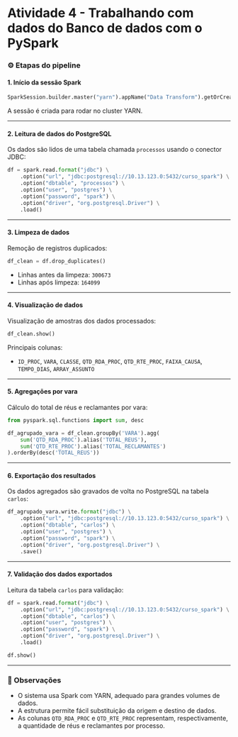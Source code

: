 # Atividade 4 - Trabalhando com dados do Banco de dados com o PySpark

### ⚙️ Etapas do pipeline

#### 1. **Início da sessão Spark**

```python
SparkSession.builder.master("yarn").appName("Data Transform").getOrCreate()
```

A sessão é criada para rodar no cluster YARN.

---

#### 2. **Leitura de dados do PostgreSQL**

Os dados são lidos de uma tabela chamada `processos` usando o conector JDBC:

```python
df = spark.read.format("jdbc") \
    .option("url", "jdbc:postgresql://10.13.123.0:5432/curso_spark") \
    .option("dbtable", "processos") \
    .option("user", "postgres") \
    .option("password", "spark") \
    .option("driver", "org.postgresql.Driver") \
    .load()
```

---

#### 3. **Limpeza de dados**

Remoção de registros duplicados:

```python
df_clean = df.drop_duplicates()
```

* Linhas antes da limpeza: `300673`
* Linhas após limpeza: `164099`

---

#### 4. **Visualização de dados**

Visualização de amostras dos dados processados:

```python
df_clean.show()
```

Principais colunas:

* `ID_PROC`, `VARA`, `CLASSE`, `QTD_RDA_PROC`, `QTD_RTE_PROC`, `FAIXA_CAUSA`, `TEMPO_DIAS`, `ARRAY_ASSUNTO`

---

#### 5. **Agregações por vara**

Cálculo do total de réus e reclamantes por vara:

```python
from pyspark.sql.functions import sum, desc

df_agrupado_vara = df_clean.groupBy('VARA').agg(
    sum('QTD_RDA_PROC').alias('TOTAL_REUS'),
    sum('QTD_RTE_PROC').alias('TOTAL_RECLAMANTES')
).orderBy(desc('TOTAL_REUS'))
```

---

#### 6. **Exportação dos resultados**

Os dados agregados são gravados de volta no PostgreSQL na tabela `carlos`:

```python
df_agrupado_vara.write.format("jdbc") \
    .option("url", "jdbc:postgresql://10.13.123.0:5432/curso_spark") \
    .option("dbtable", "carlos") \
    .option("user", "postgres") \
    .option("password", "spark") \
    .option("driver", "org.postgresql.Driver") \
    .save()
```

---

#### 7. **Validação dos dados exportados**

Leitura da tabela `carlos` para validação:

```python
df = spark.read.format("jdbc") \
    .option("url", "jdbc:postgresql://10.13.123.0:5432/curso_spark") \
    .option("dbtable", "carlos") \
    .option("user", "postgres") \
    .option("password", "spark") \
    .option("driver", "org.postgresql.Driver") \
    .load()

df.show()
```

---

### 📌 Observações

* O sistema usa Spark com YARN, adequado para grandes volumes de dados.
* A estrutura permite fácil substituição da origem e destino de dados.
* As colunas `QTD_RDA_PROC` e `QTD_RTE_PROC` representam, respectivamente, a quantidade de réus e reclamantes por processo.
